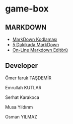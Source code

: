 # game-box

## MARKDOWN

- [MarkDown Kodlaması](./konular/markdown.kodlama.md)
- [5 Dakikada MarkDown](https://learnxinyminutes.com/docs/tr-tr/markdown-tr/)
- [On-Line Markdown Editörü](https://stackedit.io/)

## Developer

Ömer faruk TAŞDEMİR

Emrullah KUTLAR

Serhat Karakoca

Musa Yıldırım

Osman YILMAZ
